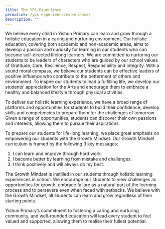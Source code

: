 ```yaml
---
title: The YPS Experience
permalink: /yps-experience/experience/
description: ""
---
```

We believe every child in Yishun Primary can learn and grow through a holistic education in a caring and nurturing environment. Our holistic education, covering both academic and non-academic areas, aims to develop a passion and curiosity for learning in our students who can become self-directed lifelong learners. We are committed to nurturing our students to be leaders of characters who are guided by our school values of Gratitude, Care, Resilience, Respect, Responsibility and Integrity. With a sound moral compass, we believe our students can be effective leaders of positive influence who contribute to the betterment of others and environment. To inspire our students to lead a fulfilling life, we develop our students’ appreciation for the Arts and encourage them to embrace a healthy and balanced lifestyle through physical activities.

To deliver our holistic learning experience, we have a broad range of platforms and opportunities for students to build their confidence, develop skills and competencies to prepare them for the challenges of tomorrow. Given a range of opportunities, students can discover their own passions and interests, allowing them to pursue their aspirations.

To prepare our students for life-long learning, we place great emphasis on empowering our students with the Growth Mindset. Our Growth Mindset curriculum is framed by the following 3 key messages:

1.  I can learn and improve through hard work.
2.   I become better by learning from mistake and challenges.
3.   I think positively and will always do my best.

The Growth Mindset is instilled in our students through holistic learning experiences in school. We encourage our students to view challenges as opportunities for growth, embrace failure as a natural part of the learning process and to persevere even when faced with setbacks. We believe with the Growth Mindset, all students can learn and grow regardless of their starting points.

Yishun Primary’s commitment to fostering a caring and nurturing community, and well-rounded education will lead every student to feel valued and supported, allowing them to realise their fullest potential.